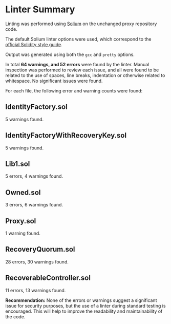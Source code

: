 # Linter Summary

Linting was performed using [Solium](https://github.com/duaraghav8/Solium) on the unchanged proxy repository code. 

The default Solium linter options were used, which correspond to the [official Solidity style guide](http://solidity.readthedocs.io/en/develop/style-guide.html#). 

Output was generated using both the `gcc` and `pretty` options.

In total __64 warnings, and 52 errors__ were found by the linter. Manual inspection was performed to review each issue, and all were found to be related to the use of spaces, line breaks, indentation or otherwise related to whitespace. No significant issues were found. 

For each file, the following error and warning counts were found:

## IdentityFactory.sol

5 warnings found.

## IdentityFactoryWithRecoveryKey.sol

5 warnings found.

## Lib1.sol

5 errors, 4 warnings found.

## Owned.sol

3 errors, 6 warnings found.

## Proxy.sol

1 warning found.

## RecoveryQuorum.sol

28 errors, 30 warnings found.

## RecoverableController.sol

11 errors, 13 warnings found.

__Recommendation:__ None of the errors or warnings suggest a significant issue for security purposes, but the use of a linter during standard testing is encouraged. This will help to improve the readability and maintainability of the code. 